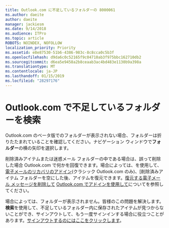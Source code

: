 ```yaml
---
title: Outlook.com に不足しているフォルダーの 8000061
ms.author: daeite
author: daeite
manager: jackiesm
ms.date: 9/14/2018
ms.audience: ITPro
ms.topic: article
ROBOTS: NOINDEX, NOFOLLOW
localization_priority: Priority
ms.assetid: e8e87530-51b6-4386-983c-8c8cca0c5b3f
ms.openlocfilehash: d9da6c0c52165f9c04710ab3f975bbc162710db2
ms.sourcegitcommit: d6ea5e9458a2b8ceaab3ac4bd483e1130b9a398a
ms.translationtype: MT
ms.contentlocale: ja-JP
ms.lasthandoff: 01/15/2019
ms.locfileid: "28297176"
---
```

# <a name="find-missing-folders-in-outlookcom"></a>Outlook.com で不足しているフォルダーを検索

Outlook.com のベータ版でのフォルダーが表示されない場合、フォルダーは折りたたまれていることを確認してください。ナビゲーション ウィンドウで**フォルダー**の横の矢印を選択します。 
  
削除済みアイテムまたは迷惑メール フォルダーの中である場合は、誤って削除した場合 Outlook.com で何かを回復できます。場合によっては、を使用して、[電子メールのリカバリのアドイン](https://appsource.microsoft.com/product/office/WA104380447)(クラシック Outlook.com のみ)、[削除済みアイテム フォルダーを空にした後、アイテムを復元できます。[復元する電子メール メッセージを削除して](https://support.office.com/article/cf06ab1b-ae0b-418c-a4d9-4e895f83ed50) [Outlook.com でアドインを使用して](https://support.office.com/article/a5672109-e4f3-4119-abea-72323e9653cf)についてを参照してください。
  
場合によっては、フォルダーが表示されません。皆様のこの問題を解決します。**検索**を使用して、不足しているフォルダー内に保存されたアイテムが見つからないことができ、サインアウトして、もう一度サインインする場合に役立つことがあります。[サインアウトするのにはここをクリックします](https://login.live.com/logout.srf)。
  

